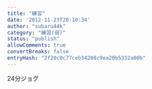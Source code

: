 ```yaml
---
title: "練習"
date: '2012-11-23T20:10:34'
author: "subaru44k"
category: "練習(弱)"
status: "publish"
allowComments: true
convertBreaks: false
entryHash: "2f20c0c77ceb34208c9ea20b5332a00b"
---
```

24分ジョグ

